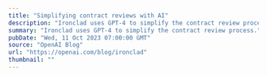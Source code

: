 ```yaml
---
title: "Simplifying contract reviews with AI"
description: "Ironclad uses GPT-4 to simplify the contract review process."
summary: "Ironclad uses GPT-4 to simplify the contract review process."
pubDate: "Wed, 11 Oct 2023 07:00:00 GMT"
source: "OpenAI Blog"
url: "https://openai.com/blog/ironclad"
thumbnail: ""
---
```


